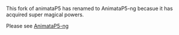 This fork of animataP5 has renamed to AnimataP5-ng becasue it has acquired super magical powers.

Please see [AnimataP5-ng](https://github.com/Neurogami/AnimataP5-ng)


